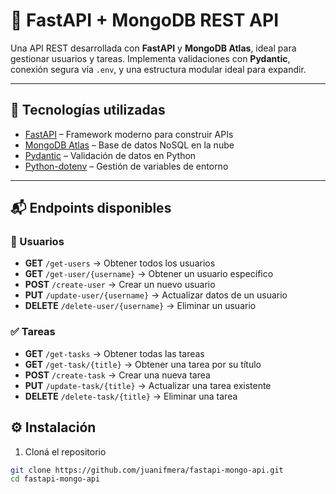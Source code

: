 # 🧠 FastAPI + MongoDB REST API

Una API REST desarrollada con **FastAPI** y **MongoDB Atlas**, ideal para gestionar usuarios y tareas. Implementa validaciones con **Pydantic**, conexión segura vía `.env`, y una estructura modular ideal para expandir.

---

## 🚀 Tecnologías utilizadas

- [FastAPI](https://fastapi.tiangolo.com/) – Framework moderno para construir APIs
- [MongoDB Atlas](https://www.mongodb.com/cloud/atlas) – Base de datos NoSQL en la nube
- [Pydantic](https://docs.pydantic.dev/) – Validación de datos en Python
- [Python-dotenv](https://pypi.org/project/python-dotenv/) – Gestión de variables de entorno

---

## 📬 Endpoints disponibles

### 👤 Usuarios

- **GET** `/get-users` → Obtener todos los usuarios
- **GET** `/get-user/{username}` → Obtener un usuario específico
- **POST** `/create-user` → Crear un nuevo usuario
- **PUT** `/update-user/{username}` → Actualizar datos de un usuario
- **DELETE** `/delete-user/{username}` → Eliminar un usuario

### ✅ Tareas

- **GET** `/get-tasks` → Obtener todas las tareas
- **GET** `/get-task/{title}` → Obtener una tarea por su título
- **POST** `/create-task` → Crear una nueva tarea
- **PUT** `/update-task/{title}` → Actualizar una tarea existente
- **DELETE** `/delete-task/{title}` → Eliminar una tarea


## ⚙️ Instalación

1. Cloná el repositorio


```bash
git clone https://github.com/juanifmera/fastapi-mongo-api.git
cd fastapi-mongo-api
